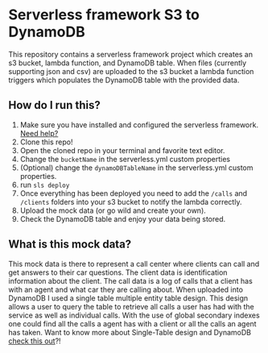 # Serverless framework S3 to DynamoDB

This repository contains a serverless framework project which creates an s3 bucket, lambda function, and DynamoDB table. When files (currently supporting json and csv) are uploaded to the s3 bucket a lambda function triggers which populates the DynamoDB table with the provided data.

## How do I run this?
1. Make sure you have installed and configured the serverless framework. [Need help?](https://www.serverless.com/framework/docs/providers/aws/guide/installation/)
2. Clone this repo!
3. Open the cloned repo in your terminal and favorite text editor.
4. Change the `bucketName` in the serverless.yml custom properties
5. (Optional) change the `dynamoDBTableName` in the serverless.yml custom properties. 
6. run `sls deploy`
7. Once everything has been deployed you need to add the `/calls` and `/clients` folders into your s3 bucket to notify the lambda correctly.
8. Upload the mock data (or go wild and create your own).
9. Check the DynamoDB table and enjoy your data being stored.

## What is this mock data?
This mock data is there to represent a call center where clients can call and get answers to their car questions. The client data is identification information about the client. The call data is a log of calls that a client has with an agent and what car they are calling about. When uploaded into DynamoDB I used a single table multiple entity table design. This design allows a user to query the table to retrieve all calls a user has had with the service as well as individual calls. With the use of  global secondary indexes one could find all the calls a agent has with a client or all the calls an agent has taken. Want to know more about Single-Table design and DynamoDB [check this out](https://www.alexdebrie.com/posts/dynamodb-single-table/)?!